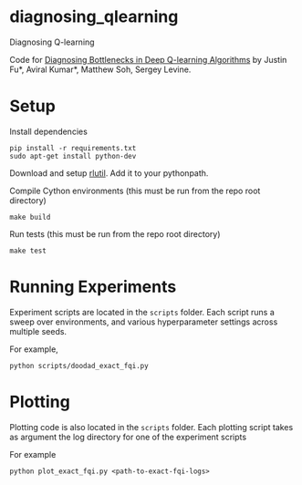 # diagnosing_qlearning
Diagnosing Q-learning

Code for [Diagnosing Bottlenecks in Deep Q-learning Algorithms](https://arxiv.org/abs/1902.10250) by Justin Fu*, Aviral Kumar*, Matthew Soh, Sergey Levine.

# Setup
Install dependencies
```
pip install -r requirements.txt
sudo apt-get install python-dev
```

Download and setup [rlutil](https://github.com/justinjfu/rlutil). Add it to your pythonpath.


Compile Cython environments (this must be run from the repo root directory)
```
make build
```

Run tests (this must be run from the repo root directory)
```
make test
```

# Running Experiments
Experiment scripts are located in the `scripts` folder. Each script runs a sweep over environments, and various hyperparameter settings across multiple seeds.

For example,
```
python scripts/doodad_exact_fqi.py
```

# Plotting
Plotting code is also located in the `scripts` folder. Each plotting script takes as argument the log directory for one of the experiment scripts

For example
```
python plot_exact_fqi.py <path-to-exact-fqi-logs>
```
